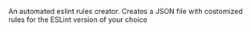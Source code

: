 An automated eslint rules creator. Creates a JSON file with costomized rules for the ESLint version of your choice
